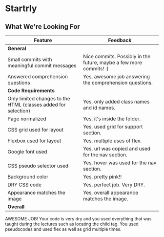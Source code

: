 # Startrly
## What We're Looking For

Feature | Feedback
--- | ---
**General** |
Small commits with meaningful commit messages | Nice commits. Possibly in the future, maybe a few more commits! :)
Answered comprehension questions | Yes, awesome job answering the comprehension questions.
**Code Requirements** |
Only limited changes to the HTML (classes added for selection) | Yes, only added class names and id names.
Page normalized | Yes, it's inside the folder.
CSS grid used for layout | Yes, used grid for support section.
Flexbox used for layout | Yes, multiple uses of flex.
Google font used | Yes, url was copied and used for the nav section.
CSS pseudo selector used | Yes, hover was used for the nav section.
Background color | Yes, pretty pink!!
DRY CSS code | Yes, perfect job. Very DRY.
Appearance matches the image | Yes, overall appearance matches the image.
**Overall** |
AWESOME JOB! Your code is very dry and you used everything that was taught during the lectures such as locating the child tag. You used pseudocodes and used flex as well as grid multiple times.

